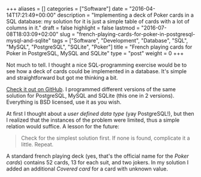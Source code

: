 +++
aliases      = []
categories   = ["Software"]
date         = "2016-04-14T17:21:49+00:00"
description  = "Implementing a deck of Poker cards in a SQL database: my solution for it is just a simple table of cards with a lot of columns in it."
draft        = false
highlight    = false
lastmod      = "2016-07-08T18:03:09+02:00"
slug         = "french-playing-cards-for-poker-in-postgresql-mysql-and-sqlite"
tags         = ["Software", "Development", "Database", "SQL", "MySQL", "PostgreSQL", "SQLite", "Poker"]
title        = "French playing cards for Poker in PostgreSQL, MySQL and SQLite"
type         = "post"
weight       = 0
+++


Not much to tell. I thought a nice SQL-programming exercise would be to see how
a deck of cards could be implemented in a database. It's simple and
straightforward but got me thinking a bit.

[Check it out on GitHub](https://github.com/TheMatjaz/sql-playcard). I
programmed different versions of the same solution for PostgreSQL, MySQL and
SQLite (this one in 2 versions). Everything is BSD licensed, use it as you wish.

At first I thought about a _user defined data type_ (yay PostgreSQL!), but then
I realized that the instances of the problem were limited, thus a simple
relation would suffice. A lesson for the future:

> Check for the simplest solution first. If none is found, complicate it a
> little. Repeat.

A standard french playing deck (yes, that's the official name for the _Poker
cards_) contains 52 cards, 13 for each suit, and two jokers. In my solution I
added an additional _Covered card_ for a card with unknown value.

